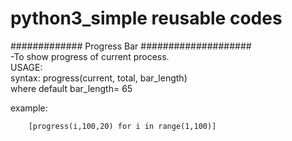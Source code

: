 # python3_simple reusable codes

############# Progress Bar ####################<br>
-To show progress of current process.<br>
USAGE:<br>
  syntax: progress(current, total, bar_length)<br>
         	where default bar_length= 65<br>
  
  example: <br>
    
        [progress(i,100,20) for i in range(1,100)]
